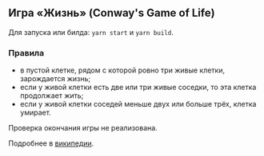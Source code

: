 ## Игра «Жизнь» (Conway's Game of Life)

Для запуска или билда: `yarn start` и `yarn build`.

### Правила
- в пустой клетке, рядом с которой ровно три живые клетки, зарождается жизнь;
- если у живой клетки есть две или три живые соседки, то эта клетка продолжает жить;
- если у живой клетки соседей меньше двух или больше трёх, клетка умирает.

Проверка окончания игры не реализована.

Подробнее в [википедии](https://ru.wikipedia.org/wiki/%D0%98%D0%B3%D1%80%D0%B0_%C2%AB%D0%96%D0%B8%D0%B7%D0%BD%D1%8C%C2%BB).
